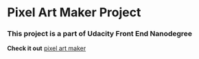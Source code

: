 # Pixel Art Maker Project

### This project is a part of Udacity Front End Nanodegree

**Check it out** [pixel art maker]()